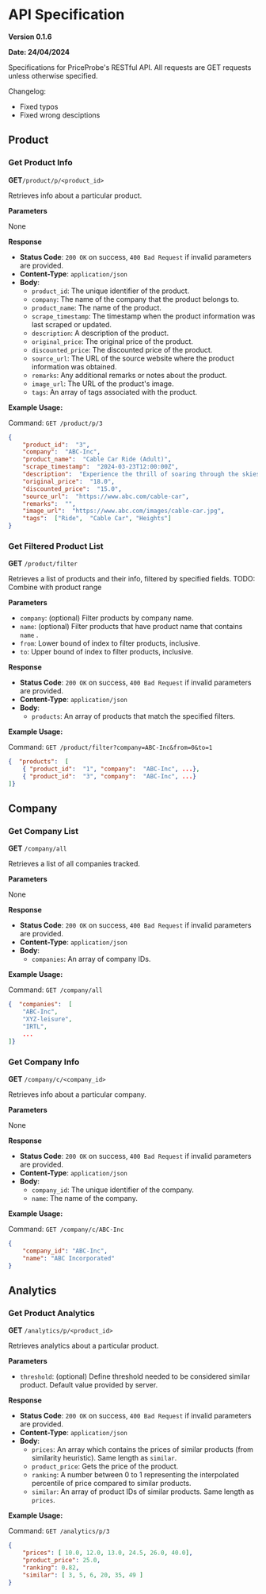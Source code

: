 


# API Specification
**Version 0.1.6**

**Date: 24/04/2024**

Specifications for PriceProbe's RESTful API. All requests are GET requests unless otherwise specified.

Changelog:
- Fixed typos
- Fixed wrong desciptions

## Product
### Get Product Info
**GET**`/product/p/<product_id>`

Retrieves info about a particular product.

**Parameters**

None

**Response**
- **Status Code**: `200 OK` on success, `400 Bad Request` if invalid parameters are provided.
- **Content-Type**: `application/json`
- **Body**:
	-   `product_id`: The unique identifier of the product.
	-   `company`: The name of the company that the product belongs to.
	-   `product_name`: The name of the product.
	-   `scrape_timestamp`: The timestamp when the product information was last scraped or updated.
	-   `description`: A description of the product.
	-   `original_price`: The original price of the product.
	-   `discounted_price`: The discounted price of the product.
	-   `source_url`: The URL of the source website where the product information was obtained.
	-   `remarks`: Any additional remarks or notes about the product.
	-   `image_url`: The URL of the product's image.
	-   `tags`: An array of tags associated with the product.
   
**Example Usage:**

Command: `GET /product/p/3`
```json
{  
	"product_id":  "3",  
	"company":  "ABC-Inc",  
	"product_name":  "Cable Car Ride (Adult)",  
	"scrape_timestamp":  "2024-03-23T12:00:00Z",  
	"description":  "Experience the thrill of soaring through the skies on our cable car ride! As you embark on this aerial journey, you'll be treated to breathtaking panoramic views of the surrounding landscape.",  
	"original_price":  "18.0",
	"discounted_price":  "15.0",
	"source_url":  "https://www.abc.com/cable-car",  
	"remarks":  "",  
	"image_url":  "https://www.abc.com/images/cable-car.jpg",  
	"tags":  ["Ride",  "Cable Car", "Heights"]  
}
```

### Get Filtered Product List
**GET** `/product/filter`

Retrieves a list of products and their info, filtered by specified fields.
TODO: Combine with product range

**Parameters**
- `company`: (optional) Filter products by company name.
- `name`: (optional) Filter products that have product name that contains `name` .
- `from`: Lower bound of index to filter products, inclusive.
- `to`: Upper bound of index to filter products, inclusive.
  
**Response**
- **Status Code**: `200 OK` on success, `400 Bad Request` if invalid parameters are provided.
- **Content-Type**: `application/json`
- **Body**:
	- `products`: An array of products that match the specified filters.
 
**Example Usage:**

Command: `GET /product/filter?company=ABC-Inc&from=0&to=1`
```json
{  "products":  [ 
	{ "product_id":  "1", "company":  "ABC-Inc", ...},
	{ "product_id":  "3", "company":  "ABC-Inc", ...}
]}
```


## Company
### Get Company List
**GET** `/company/all`

Retrieves a list of all companies tracked.

**Parameters**

None

**Response**
- **Status Code**: `200 OK` on success, `400 Bad Request` if invalid parameters are provided.
- **Content-Type**: `application/json`
- **Body**:
	- `companies`: An array of company IDs.
   
**Example Usage:**

Command: `GET /company/all`
```json
{  "companies":  [  
	"ABC-Inc",
	"XYZ-leisure",
	"IRTL",
	...
]}
```

### Get Company Info
**GET** `/company/c/<company_id>`

Retrieves info about a particular company.

**Parameters**

None

**Response**
- **Status Code**: `200 OK` on success, `400 Bad Request` if invalid parameters are provided.
- **Content-Type**: `application/json`
- **Body**:
	- `company_id`: The unique identifier of the company.
	- `name`: The name of the company.
   
**Example Usage:**

Command: `GET /company/c/ABC-Inc`
```json
{  
	"company_id": "ABC-Inc",
	"name": "ABC Incorporated"
}
```

## Analytics
### Get Product Analytics
**GET** `/analytics/p/<product_id>`

Retrieves analytics about a particular product.

**Parameters**
- `threshold`: (optional) Define threshold needed to be considered similar product. Default value provided by server.
  
**Response**
- **Status Code**: `200 OK` on success, `400 Bad Request` if invalid parameters are provided.
- **Content-Type**: `application/json`
- **Body**:
	- `prices`: An array which contains the prices of similar products (from similarity heuristic). Same length as `similar`.
 	- `product_price`: Gets the price of the product.	
	- `ranking`: A number between 0 to 1 representing the interpolated percentile of price compared to similar products.
	- `similar`: An array of product IDs of similar products. Same length as `prices`.
   
**Example Usage:**

Command: `GET /analytics/p/3`
```json
{  
	"prices": [ 10.0, 12.0, 13.0, 24.5, 26.0, 40.0],
	"product_price": 25.0,
	"ranking": 0.82,
	"similar": [ 3, 5, 6, 20, 35, 49 ]
}
```
